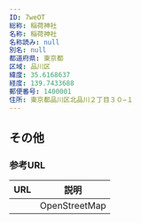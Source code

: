 ```yaml
---
ID: 7weOT
総称: 稲荷神社
名称: 稲荷神社
名称読み: null
別名: null
都道府県: 東京都
区域: 品川区
緯度: 35.6168637
経度: 139.7433688
郵便番号: 1400001
住所: 東京都品川区北品川２丁目３０−１
---
```


## その他

### 参考URL

| URL | 説明          |
| --- | ------------- |
|     | OpenStreetMap |
